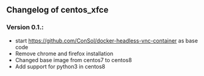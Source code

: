 ## Changelog of centos_xfce

### Version 0.1.:
* start https://github.com/ConSol/docker-headless-vnc-container as base code
* Remove chrome and firefox installation
* Changed base image from centos7 to centos8
* Add support for python3 in centos8

